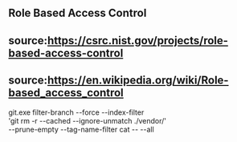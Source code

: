 ## Role Based Access Control
## source:https://csrc.nist.gov/projects/role-based-access-control
## source:https://en.wikipedia.org/wiki/Role-based_access_control

git.exe filter-branch --force --index-filter \
  'git rm -r --cached --ignore-unmatch ./vendor/' \
  --prune-empty --tag-name-filter cat -- --all